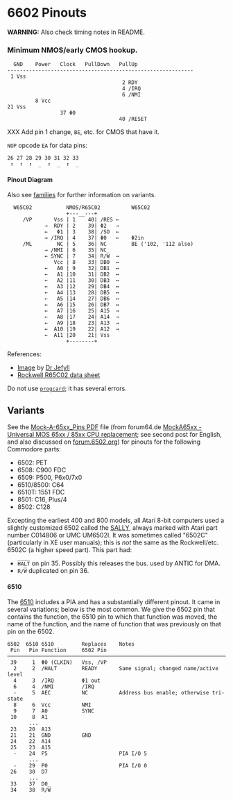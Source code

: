 6602 Pinouts
============

__WARNING:__ Also check timing notes in README.

### Minimum NMOS/early CMOS hookup.

      GND    Power   Clock   PullDown   PullUp
    ------------------------------------------------------------
     1 Vss
                                         2 RDY
                                         4 /IRQ
                                         6 /NMI
             8 Vcc
    21 Vss
                     37 Φ0
                                        40 /RESET

XXX Add pin 1 change, `BE`, etc. for CMOS that have it.

`NOP` opcode `EA` for data pins:

    26 27 28 29 30 31 32 33
     ↑  ↑  ↑  _  ↑  _  ↑  _

#### Pinout Diagram

Also see [families](families.md) for further information on variants.

      W65C02           NMOS/R65C02          W65C02
                       +---__---+
         /VP       Vss | 1    40| /RES ←
                →  RDY | 2    39| Φ2   →
                ←   Φ1 | 3    38| /SO  ←
                → /IRQ | 4    37| Φ0   ←    Φ2in
         /ML        NC | 5    36| NC        BE ('102, '112 also)
                → /NMI | 6    35| NC
                ← SYNC | 7    34| R/W̅  →
                   Vcc | 8    33| DB0  ↔
                ←   A0 | 9    32| DB1  ↔
                ←   A1 |10    31| DB2  ↔
                ←   A2 |11    30| DB3  ↔
                ←   A3 |12    29| DB4  ↔
                ←   A4 |13    28| DB5  ↔
                ←   A5 |14    27| DB6  ↔
                ←   A6 |15    26| DB7  ↔
                ←   A7 |16    25| A15  →
                ←   A8 |17    24| A14  →
                ←   A9 |18    23| A13  →
                ←  A10 |19    22| A12  →
                ←  A11 |20    21| Vss
                       +--------+

References:
- [Image][multipinimg] by [Dr Jefyll][multipin]
- [Rockwell R65C02 data sheet][rock]

Do not use [`progcard`](progcard); it has several errors.


Variants
--------

See the [Mock-A-65xx_Pins PDF](Mock-A-65xx_Pins.pdf) file (from forum64.de
[MockA65xx - Universal MOS 65xx / 85xx CPU replacement][mock65]; see second
post for English, and also discussed on [forum.6502.org][mock65f6o]) for
pinouts for the following Commodore parts:
- 6502: PET
- 6508: C900 FDC
- 6509: P500, P6x0/7x0
- 6510/8500: C64
- 6510T: 1551 FDC
- 8501: C16, Plus/4
- 8502: C128

Excepting the earliest 400 and 800 models, all Atari 8-bit computers used a
slightly customized 6502 called the [SALLY][], always marked with Atari
part number C014806 or UMC UM6502I. It was sometimes called "6502C"
(particularly in XE user manuals); this is _not_ the same as the
Rockwell/etc. 6502C (a higher speed part). This part had:
- `H̅A̅L̅T̅` on pin 35. Possibly this releases the bus. used by ANTIC for DMA.
- `R/W̅` duplicated on pin 36.


#### 6510

The [6510] includes a PIA and has a substantially different pinout. It came
in several variations; below is the most common. We give the 6502 pin that
contains the function, the 6510 pin to which that function was moved, the
name of the function, and the name of function that was previously on that
pin on the 6502.


    6502  6510 6510         Replaces    Notes
     Pin   Pin Function     6502 Pin
    ───────────────────────────────────────────────────────────────────────────
     39     1  Φ0 (CLKIN)   Vss, /VP
      2     2  /HALT        READY       Same signal; changed name/active level
      4     3  /IRQ         Φ1 out
      6     4  /NMI         /IRQ
      -     5  AEC          NC          Address bus enable; otherwise tri-state
      8     6  Vcc          NMI
      9     7  A0           SYNC
     10     8  A1
           ...
     23    20  A13
     21    21  GND          GND
     24    22  A14
     25    23  A15
      -    24  P5                       PIA I/O 5
           ...
      -    29  P0                       PIA I/O 0
     26    30  D7
           ...
     33    37  D0
     34    38  R/W̅



<!-------------------------------------------------------------------->
[6510]: https://en.wikipedia.org/wiki/MOS_Technology_6510
[mock65]: https://www.forum64.de/index.php?thread/84266-mocka65xx-universeller-mos-65xx-85xx-cpu-ersatz/
[mock65f6o]: http://forum.6502.org/viewtopic.php?f=1&t=5347
[multipin]: http://forum.6502.org/viewtopic.php?f=4&t=6027#p73889
[multipinimg]: http://forum.6502.org/download/file.php?id=9416&mode=view
[rock]: http://archive.6502.org/datasheets/rockwell_r65c00_microprocessors.pdf
[sally]: http://www.atarimania.com/faq-atari-400-800-xl-xe-what-are-sally-antic-ctia-gtia-fgtia-pokey-and-freddie_14.html
